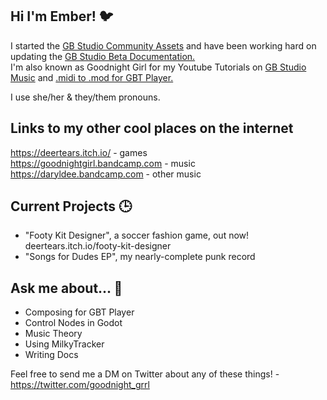 ## Hi I'm Ember! 🐦
I started the [GB Studio Community Assets](https://github.com/DeerTears/GB-Studio-Community-Assets) and have been working hard on updating the [GB Studio Beta Documentation.](https://github.com/deertears/gb-studio-site)  
I'm also known as Goodnight Girl for my Youtube Tutorials on [GB Studio Music](https://youtu.be/cLQ3ybY_ACA) and [.midi to .mod for GBT Player.](https://youtu.be/4AxZqK9_jKE)

I use she/her & they/them pronouns.

## Links to my other cool places on the internet
https://deertears.itch.io/ - games  
https://goodnightgirl.bandcamp.com - music  
https://daryldee.bandcamp.com - other music  

## Current Projects 🕒
- "Footy Kit Designer", a soccer fashion game, out now! deertears.itch.io/footy-kit-designer
- "Songs for Dudes EP", my nearly-complete punk record

## Ask me about... 💬
- Composing for GBT Player
- Control Nodes in Godot
- Music Theory
- Using MilkyTracker
- Writing Docs

Feel free to send me a DM on Twitter about any of these things! - https://twitter.com/goodnight_grrl
<!--
**DeerTears/DeerTears** is a ✨ _special_ ✨ repository because its `README.md` (this file) appears on your GitHub profile.
-->
